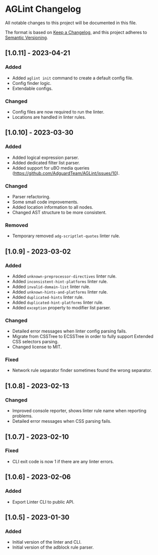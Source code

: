 # AGLint Changelog

All notable changes to this project will be documented in this file.

The format is based on [Keep a Changelog][keepachangelog], and this project
adheres to [Semantic Versioning][semver].

[keepachangelog]: https://keepachangelog.com/en/1.0.0/
[semver]: https://semver.org/spec/v2.0.0.html

## [1.0.11] - 2023-04-21

### Added

- Added `aglint init` command to create a default config file.
- Config finder logic.
- Extendable configs.

### Changed

- Config files are now required to run the linter.
- Locations are handled in linter rules.

## [1.0.10] - 2023-03-30

### Added

- Added logical expression parser.
- Added dedicated filter list parser.
- Added support for uBO media queries
  (https://github.com/AdguardTeam/AGLint/issues/10).

### Changed

- Parser refactoring.
- Some small code improvements.
- Added location information to all nodes.
- Changed AST structure to be more consistent.

### Removed

- Temporary removed `adg-scriptlet-quotes` linter rule.

## [1.0.9] - 2023-03-02

### Added

- Added `unknown-preprocessor-directives` linter rule.
- Added `inconsistent-hint-platforms` linter rule.
- Added `invalid-domain-list` linter rule.
- Added `unknown-hints-and-platforms` linter rule.
- Added `duplicated-hints` linter rule.
- Added `duplicated-hint-platforms` linter rule.
- Added `exception` property to modifier list parser.

### Changed

- Detailed error messages when linter config parsing fails.
- Migrate from CSSTree to ECSSTree in order to fully support Extended CSS
  selectors parsing.
- Changed license to MIT.

### Fixed

- Network rule separator finder sometimes found the wrong separator.

## [1.0.8] - 2023-02-13

### Changed

- Improved console reporter, shows linter rule name when reporting problems.
- Detailed error messages when CSS parsing fails.

## [1.0.7] - 2023-02-10

### Fixed

- CLI exit code is now 1 if there are any linter errors.

## [1.0.6] - 2023-02-06

### Added

- Export Linter CLI to public API.

## [1.0.5] - 2023-01-30

### Added

- Initial version of the linter and CLI.
- Initial version of the adblock rule parser.
